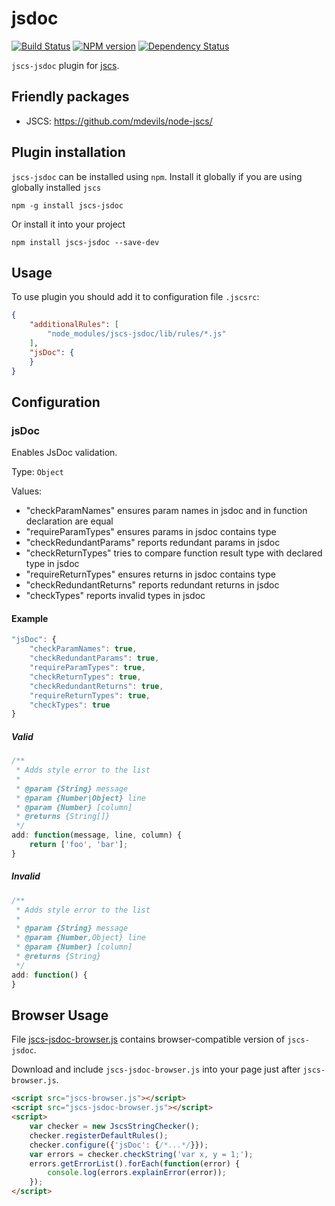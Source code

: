 # jsdoc
[![Build Status](https://secure.travis-ci.org/zxqfox/jscs-jsdoc.svg?branch=master)](http://travis-ci.org/zxqfox/jscs-jsdoc)
[![NPM version](https://badge.fury.io/js/jsdoc.png)](http://badge.fury.io/js/jsdoc)
[![Dependency Status](https://david-dm.org/zxqfox/jscs-jsdoc.png)](https://david-dm.org/zxqfox/jscs-jsdoc)

`jscs-jsdoc` plugin for [jscs](https://github.com/mdevils/node-jscs/).

## Friendly packages

 * JSCS: https://github.com/mdevils/node-jscs/

## Plugin installation

`jscs-jsdoc` can be installed using `npm`.
Install it globally if you are using globally installed `jscs`

    npm -g install jscs-jsdoc

Or install it into your project

    npm install jscs-jsdoc --save-dev

## Usage

To use plugin you should add it to configuration file `.jscsrc`:

```json
{
    "additionalRules": [
        "node_modules/jscs-jsdoc/lib/rules/*.js"
    ],
    "jsDoc": {
    }
}
```

## Configuration

### jsDoc

Enables JsDoc validation.

Type: `Object`

Values:

 - "checkParamNames" ensures param names in jsdoc and in function declaration are equal
 - "requireParamTypes" ensures params in jsdoc contains type
 - "checkRedundantParams" reports redundant params in jsdoc
 - "checkReturnTypes" tries to compare function result type with declared type in jsdoc
 - "requireReturnTypes" ensures returns in jsdoc contains type
 - "checkRedundantReturns" reports redundant returns in jsdoc
 - "checkTypes" reports invalid types in jsdoc

#### Example

```js
"jsDoc": {
    "checkParamNames": true,
    "checkRedundantParams": true,
    "requireParamTypes": true,
    "checkReturnTypes": true,
    "checkRedundantReturns": true,
    "requireReturnTypes": true,
    "checkTypes": true
}
```

##### Valid

```js
/**
 * Adds style error to the list
 *
 * @param {String} message
 * @param {Number|Object} line
 * @param {Number} [column]
 * @returns {String[]}
 */
add: function(message, line, column) {
    return ['foo', 'bar'];
}
```

##### Invalid

```js
/**
 * Adds style error to the list
 *
 * @param {String} message
 * @param {Number,Object} line
 * @param {Number} [column]
 * @returns {String}
 */
add: function() {
}
```

## Browser Usage

File [jscs-jsdoc-browser.js](jscs-jsdoc-browser.js) contains browser-compatible version of `jscs-jsdoc`.

Download and include `jscs-jsdoc-browser.js` into your page just after `jscs-browser.js`.

```html
<script src="jscs-browser.js"></script>
<script src="jscs-jsdoc-browser.js"></script>
<script>
    var checker = new JscsStringChecker();
    checker.registerDefaultRules();
    checker.configure({'jsDoc': {/*...*/}});
    var errors = checker.checkString('var x, y = 1;');
    errors.getErrorList().forEach(function(error) {
        console.log(errors.explainError(error));
    });
</script>
```
